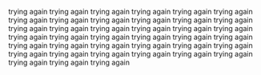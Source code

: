 trying again
trying again
trying again
trying again
trying again
trying again
trying again
trying again
trying again
trying again
trying again
trying again
trying again
trying again
trying again
trying again
trying again
trying again
trying again
trying again
trying again
trying again
trying again
trying again
trying again
trying again
trying again
trying again
trying again
trying again
trying again
trying again
trying again
trying again
trying again
trying again
trying again
trying again
trying again
